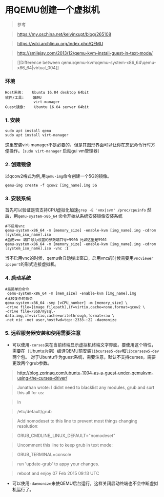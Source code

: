 # 用QEMU创建一个虚拟机

> 参考

> https://my.oschina.net/kelvinxupt/blog/265108

> https://wiki.archlinux.org/index.php/QEMU

> http://smilejay.com/2013/12/qemu-kvm-install-guest-in-text-mode/

>[[Difference between qemu\qemu-kvm\qemu-system-x86_64\qemu-x86_64|virtual_004]]

### 环境
```
Host系统:    Ubuntu 16.04 desktop 64bit
软件/工具:    QEMU
             virt-manager
Guest镜像:    Ubuntu 16.04 server 64bit
```
### 1. 安装
```shell
sudo apt install qemu
sudo apt install virt-manager
```
这里安装virt-manager不是必要的，但是其图形界面可以让你在忘记命令行时方便操作。（`sudo virt-manager` 启动gui vm管理器）

### 2. 创建镜像
以qcow2格式为例,用`qemu-img`命令创建一个5G的镜像。
```shell
qemu-img create -f qcow2 [img_name].img 5G
```

### 3. 安装系统
首先可以验证是否支持CPU虚拟化加速`grep -E 'vmx|svm' /proc/cpuinfo`
然后，用`qemu-system-x86_64` 命令开始从系统安装镜像安装系统
```shell
#不启用vnc
qemu-system-x86_64 -m [memory_size] -enable-kvm [img_name].img -cdrom [system_iso_name].iso
#启用vnc 端口号为设置的参数端口号+5900 比如这里是5901
qemu-system-x86_64 -m [memory_size] -enable-kvm [img_name].img -cdrom [system_iso_name].iso -vnc :1
```
当不启用vnc的时候，qemu会自动弹出窗口，启用vnc的时候需要用`vncviewer ip:port`的形式连接虚拟机。

### 4. 启动系统
```shell
#最简单的命令
 qemu-system-x86_64 -m [mem_size] -enable-kvm [img_name].img
#比较复杂的命令
qemu-system-x86_64 -smp [vCPU_number] -m [memory_size] \
-drive file=[image_filepath],if=virtio,cache=none,format=qcow2 \
-drive file=/SSD/mysql-data.img,if=virtio,cache=writethrough,format=raw \
-net nic -net user,hostfwd=tcp::2333-:22 -daemonize
```


### 5. 远程服务器安装和使用需要注意

* 可以使用`-curses`来在当前终端显示虚拟机终端文字界面。要使用这个特性，需要在（Ubuntu为例）编译QEMU前安装`libcurses5-dev`和`libcursesw5-dev`两个包。
对于Ubuntu作为guest系统，需要注意，默认不支持curses，需要更改两个grub参数。

> http://blog.zorinaq.com/ubuntu-1004-as-a-guest-under-qemukvm-using-the-curses-driver/

>Jonathan wrote: I didnt need to blacklist any modules, grub and sort this all for us:

>In

>/etc/default/grub

>Add nomodeset to this line to prevent most things changing resolution:

>GRUB_CMDLINE_LINUX_DEFAULT="nomodeset"

>Uncomment this line to keep grub in text mode:

>GRUB_TERMINAL=console

>run 'update-grub' to appy your changes.

>reboot and enjoy
>07 Feb 2015 09:13 UTC

* 可以使用`-daemonize`来使QEMU后台运行，这样关闭启动终端也不会中断虚拟机运行了。


